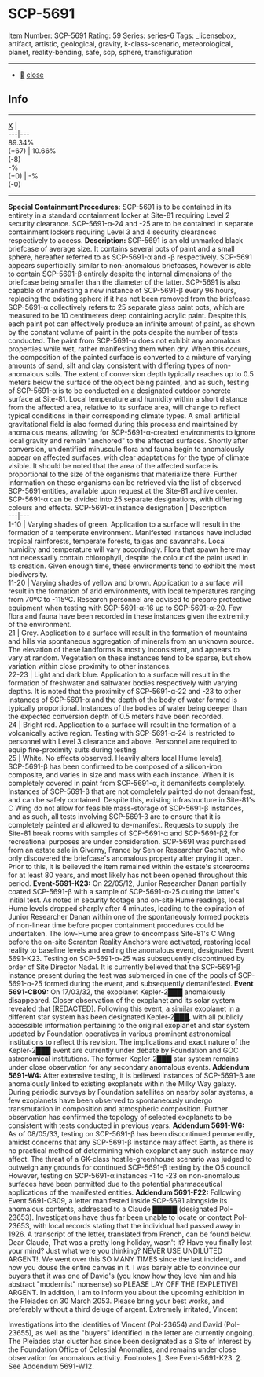 # SCP-5691
Item Number: SCP-5691
Rating: 59
Series: series-6
Tags: _licensebox, artifact, artistic, geological, gravity, k-class-scenario, meteorological, planet, reality-bending, safe, scp, sphere, transfiguration

---

  * [](javascript:;)
[close](javascript:;)
## Info
* * *
[X](javascript:;)
|   
---|---  
89.34%  
(+67) | 10.66%  
(-8)  
-%  
(+0) | -%  
(-0)  
* * *

**Special Containment Procedures:** SCP-5691 is to be contained in its entirety in a standard containment locker at Site-81 requiring Level 2 security clearance. SCP-5691-α-24 and -25 are to be contained in separate containment lockers requiring Level 3 and 4 security clearances respectively to access.
**Description:** SCP-5691 is an old unmarked black briefcase of average size. It contains several pots of paint and a small sphere, hereafter referred to as SCP-5691-α and -β respectively.
SCP-5691 appears superficially similar to non-anomalous briefcases, however is able to contain SCP-5691-β entirely despite the internal dimensions of the briefcase being smaller than the diameter of the latter. SCP-5691 is also capable of manifesting a new instance of SCP-5691-β every 96 hours, replacing the existing sphere if it has not been removed from the briefcase.
SCP-5691-α collectively refers to 25 separate glass paint pots, which are measured to be 10 centimeters deep containing acrylic paint. Despite this, each paint pot can effectively produce an infinite amount of paint, as shown by the constant volume of paint in the pots despite the number of tests conducted.
The paint from SCP-5691-α does not exhibit any anomalous properties while wet, rather manifesting them when dry. When this occurs, the composition of the painted surface is converted to a mixture of varying amounts of sand, silt and clay consistent with differing types of non-anomalous soils. The extent of conversion depth typically reaches up to 0.5 meters below the surface of the object being painted, and as such, testing of SCP-5691-α is to be conducted on a designated outdoor concrete surface at Site-81.
Local temperature and humidity within a short distance from the affected area, relative to its surface area, will change to reflect typical conditions in their corresponding climate types. A small artificial gravitational field is also formed during this process and maintained by anomalous means, allowing for SCP-5691-α-created environments to ignore local gravity and remain "anchored" to the affected surfaces.
Shortly after conversion, unidentified minuscule flora and fauna begin to anomalously appear on affected surfaces, with clear adaptations for the type of climate visible. It should be noted that the area of the affected surface is proportional to the size of the organisms that materialize there. Further information on these organisms can be retrieved via the list of observed SCP-5691 entities, available upon request at the Site-81 archive center.
SCP-5691-α can be divided into 25 separate designations, with differing colours and effects.
SCP-5691-α instance designation | Description  
---|---  
1-10 | Varying shades of green. Application to a surface will result in the formation of a temperate environment. Manifested instances have included tropical rainforests, temperate forests, taigas and savannahs. Local humidity and temperature will vary accordingly. Flora that spawn here may not necessarily contain chlorophyll, despite the colour of the paint used in its creation. Given enough time, these environments tend to exhibit the most biodiversity.  
11-20 | Varying shades of yellow and brown. Application to a surface will result in the formation of arid environments, with local temperatures ranging from 70ºC to -115ºC. Research personnel are advised to prepare protective equipment when testing with SCP-5691-α-16 up to SCP-5691-α-20. Few flora and fauna have been recorded in these instances given the extremity of the environment.  
21 | Grey. Application to a surface will result in the formation of mountains and hills via spontaneous aggregation of minerals from an unknown source. The elevation of these landforms is mostly inconsistent, and appears to vary at random. Vegetation on these instances tend to be sparse, but show variation within close proximity to other instances.  
22-23 | Light and dark blue. Application to a surface will result in the formation of freshwater and saltwater bodies respectively with varying depths. It is noted that the proximity of SCP-5691-α-22 and -23 to other instances of SCP-5691-α and the depth of the body of water formed is typically proportional. Instances of the bodies of water being deeper than the expected conversion depth of 0.5 meters have been recorded.  
24 | Bright red. Application to a surface will result in the formation of a volcanically active region. Testing with SCP-5691-α-24 is restricted to personnel with Level 3 clearance and above. Personnel are required to equip fire-proximity suits during testing.  
25 | White. No effects observed. Heavily alters local Hume levels[1](javascript:;).  
SCP-5691-β has been confirmed to be composed of a silicon-iron composite, and varies in size and mass with each instance. When it is completely covered in paint from SCP-5691-α, it demanifests completely. Instances of SCP-5691-β that are not completely painted do not demanifest, and can be safely contained.
Despite this, existing infrastructure in Site-81's C Wing do not allow for feasible mass-storage of SCP-5691-β instances, and as such, all tests involving SCP-5691-β are to ensure that it is completely painted and allowed to de-manifest. Requests to supply the Site-81 break rooms with samples of SCP-5691-α and SCP-5691-β[2](javascript:;) for recreational purposes are under consideration.
SCP-5691 was purchased from an estate sale in Giverny, France by Senior Researcher Gachet, who only discovered the briefcase's anomalous property after prying it open. Prior to this, it is believed the item remained within the estate's storerooms for at least 80 years, and most likely has not been opened throughout this period.
**Event-5691-K23:** On 22/05/12, Junior Researcher Danan partially coated SCP-5691-β with a sample of SCP-5691-α-25 during the latter's initial test. As noted in security footage and on-site Hume readings, local Hume levels dropped sharply after 4 minutes, leading to the expiration of Junior Researcher Danan within one of the spontaneously formed pockets of non-linear time before proper containment procedures could be undertaken. The low-Hume area grew to encompass Site-81's C Wing before the on-site Scranton Reality Anchors were activated, restoring local reality to baseline levels and ending the anomalous event, designated Event 5691-K23. Testing on SCP-5691-α-25 was subsequently discontinued by order of Site Director Nadal. It is currently believed that the SCP-5691-β instance present during the test was submerged in one of the pools of SCP-5691-α-25 formed during the event, and subsequently demanifested.
**Event 5691-CB09:** On 17/03/32, the exoplanet Kepler-2███ anomalously disappeared. Closer observation of the exoplanet and its solar system revealed that [REDACTED]. Following this event, a similar exoplanet in a different star system has been designated Kepler-2███, with all publicly accessible information pertaining to the original exoplanet and star system updated by Foundation operatives in various prominent astronomical institutions to reflect this revision. The implications and exact nature of the Kepler-2███ event are currently under debate by Foundation and GOC astronomical institutions. The former Kepler-2███ star system remains under close observation for any secondary anomalous events.
**Addendum 5691-W4:** After extensive testing, it is believed instances of SCP-5691-β are anomalously linked to existing exoplanets within the Milky Way galaxy. During periodic surveys by Foundation satellites on nearby solar systems, a few exoplanets have been observed to spontaneously undergo transmutation in composition and atmospheric composition. Further observation has confirmed the topology of selected exoplanets to be consistent with tests conducted in previous years.
**Addendum 5691-W6:**  
As of 08/05/33, testing on SCP-5691-β has been discontinued permanently, amidst concerns that any SCP-5691-β instance may affect Earth, as there is no practical method of determining which exoplanet any such instance may affect. The threat of a GK-class hostile-greenhouse scenario was judged to outweigh any grounds for continued SCP-5691-β testing by the O5 council. However, testing on SCP-5691-α instances -1 to -23 on non-anomalous surfaces have been permitted due to the potential pharmaceutical applications of the manifested entities.
**Addendum 5691-F22:** Following Event 5691-CB09, a letter manifested inside SCP-5691 alongside its anomalous contents, addressed to a Claude █████ (designated PoI-23653). Investigations have thus far been unable to locate or contact PoI-23653, with local records stating that the individual had passed away in 1926. A transcript of the letter, translated from French, can be found below.
Dear Claude,
That was a pretty long holiday, wasn't it? Have you finally lost your mind? Just what were you thinking? NEVER USE UNDILUTED ARGENT!.
We went over this SO MANY TIMES since the last incident, and now you douse the entire canvas in it. I was barely able to convince our buyers that it was one of David's (you know how they love him and his abstract "modernist" nonsense) so PLEASE LAY OFF THE [EXPLETIVE] ARGENT.
In addition, I am to inform you about the upcoming exhibition in the Pleiades on 30 March 2053. Please bring your best works, and preferably without a third deluge of argent.
Extremely irritated, Vincent
  
Investigations into the identities of Vincent (PoI-23654) and David (PoI-23655), as well as the "buyers" identified in the letter are currently ongoing. The Pleiades star cluster has since been designated as a Site of Interest by the Foundation Office of Celestial Anomalies, and remains under close observation for anomalous activity. 
Footnotes
[1](javascript:;). See Event-5691-K23.
[2](javascript:;). See Addendum 5691-W12.